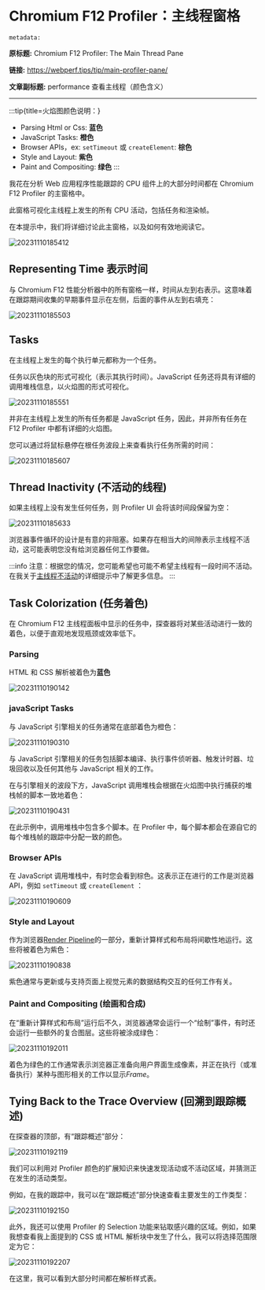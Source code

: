 # Chromium F12 Profiler：主线程窗格

`metadata:`

**原标题:** Chromium F12 Profiler: The Main Thread Pane

**链接:** https://webperf.tips/tip/main-profiler-pane/

**文章副标题:** performance 查看主线程（颜色含义）

---

:::tip{title=火焰图颜色说明：}
- Parsing Html or Css: **蓝色**
- JavaScript Tasks: **橙色**
- Browser APIs，ex: `setTimeout` 或 `createElement`: **棕色**
- Style and Layout: **紫色**
- Paint and Compositing: **绿色**
:::

我花在分析 Web 应用程序性能跟踪的 CPU 组件上的大部分时间都在 Chromium F12 Profiler 的主窗格中。

此窗格可视化主线程上发生的所有 CPU 活动，包括任务和渲染帧。

在本提示中，我们将详细讨论此主窗格，以及如何有效地阅读它。

![20231110185412](https://blog-1318409910.cos.ap-beijing.myqcloud.com/blog/20231110185412.png)

## Representing Time 表示时间

与 Chromium F12 性能分析器中的所有窗格一样，时间从左到右表示。这意味着在跟踪期间收集的早期事件显示在左侧，后面的事件从左到右填充：

![20231110185503](https://blog-1318409910.cos.ap-beijing.myqcloud.com/blog/20231110185503.png)

## Tasks

在主线程上发生的每个执行单元都称为一个任务。

任务以灰色块的形式可视化（表示其执行时间）。JavaScript 任务还将具有详细的调用堆栈信息，以火焰图的形式可视化。

![20231110185551](https://blog-1318409910.cos.ap-beijing.myqcloud.com/blog/20231110185551.png)

并非在主线程上发生的所有任务都是 JavaScript 任务，因此，并非所有任务在 F12 Profiler 中都有详细的火焰图。

您可以通过将鼠标悬停在根任务波段上来查看执行任务所需的时间：

![20231110185607](https://blog-1318409910.cos.ap-beijing.myqcloud.com/blog/20231110185607.png)

## Thread Inactivity (不活动的线程)

如果主线程上没有发生任何任务，则 Profiler UI 会将该时间段保留为空：

![20231110185633](https://blog-1318409910.cos.ap-beijing.myqcloud.com/blog/20231110185633.png)

浏览器事件循环的设计是有意的非阻塞。如果存在相当大的间隙表示主线程不活动，这可能表明您没有给浏览器任何工作要做。

:::info
注意：根据您的情况，您可能希望也可能不希望主线程有一段时间不活动。在我关于[主线程不活动](https://webperf.tips/tip/main-thread-inactivity)的详细提示中了解更多信息。
:::

## Task Colorization (任务着色)

在 Chromium F12 主线程面板中显示的任务中，探查器将对某些活动进行一致的着色，以便于直观地发现瓶颈或效率低下。

### Parsing

HTML 和 CSS 解析被着色为**蓝色**

![20231110190142](https://blog-1318409910.cos.ap-beijing.myqcloud.com/blog/20231110190142.png)

### javaScript Tasks

与 JavaScript 引擎相关的任务通常在底部着色为橙色：

![20231110190310](https://blog-1318409910.cos.ap-beijing.myqcloud.com/blog/20231110190310.png)

与 JavaScript 引擎相关的任务包括脚本编译、执行事件侦听器、触发计时器、垃圾回收以及任何其他与 JavaScript 相关的工作。

在与引擎相关的波段下方，JavaScript 调用堆栈会根据在火焰图中执行捕获的堆栈帧的脚本一致地着色：

![20231110190431](https://blog-1318409910.cos.ap-beijing.myqcloud.com/blog/20231110190431.png)

在此示例中，调用堆栈中包含多个脚本。在 Profiler 中，每个脚本都会在源自它的每个堆栈帧的跟踪中分配一致的颜色。

### Browser APIs

在 JavaScript 调用堆栈中，有时您会看到棕色。这表示正在进行的工作是浏览器 API，例如 `setTimeout` 或 `createElement` ：

![20231110190609](https://blog-1318409910.cos.ap-beijing.myqcloud.com/blog/20231110190609.png)

### Style and Layout

作为浏览器[Render Pipeline](https://webperf.tips/tip/browser-rendering-pipeline)的一部分，重新计算样式和布局将间歇性地运行。这些将被着色为紫色：

![20231110190838](https://blog-1318409910.cos.ap-beijing.myqcloud.com/blog/20231110190838.png)

紫色通常与更新或与支持页面上视觉元素的数据结构交互的任何工作有关。

### Paint and Compositing (绘画和合成)

在“重新计算样式和布局”运行后不久，浏览器通常会运行一个“绘制”事件，有时还会运行一些额外的复合图层。这些将被涂成绿色：

![20231110192011](https://blog-1318409910.cos.ap-beijing.myqcloud.com/blog/20231110192011.png)

着色为绿色的工作通常表示浏览器正准备向用户界面生成像素，并正在执行（或准备执行）某种与图形相关的工作以显示*Frame*。

## Tying Back to the Trace Overview (回溯到跟踪概述)

在探查器的顶部，有“跟踪概述”部分：

![20231110192119](https://blog-1318409910.cos.ap-beijing.myqcloud.com/blog/20231110192119.png)

我们可以利用对 Profiler 颜色的扩展知识来快速发现活动或不活动区域，并猜测正在发生的活动类型。

例如，在我的跟踪中，我可以在“跟踪概述”部分快速查看主要发生的工作类型：

![20231110192150](https://blog-1318409910.cos.ap-beijing.myqcloud.com/blog/20231110192150.png)

此外，我还可以使用 Profiler 的 Selection 功能来钻取感兴趣的区域。例如，如果我想查看我上面提到的 CSS 或 HTML 解析块中发生了什么，我可以将选择范围限定为它：

![20231110192207](https://blog-1318409910.cos.ap-beijing.myqcloud.com/blog/20231110192207.png)

在这里，我可以看到大部分时间都在解析样式表。

